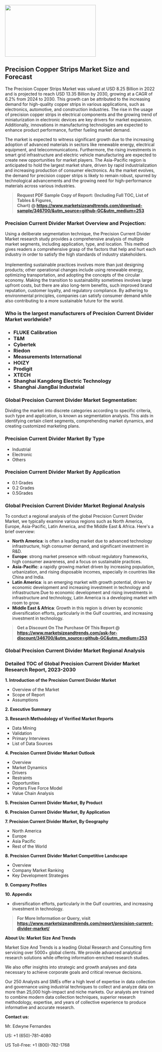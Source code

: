 <p><img class="alignnone size-medium wp-image-20088" src="https://ffe5etoiles.com/wp-content/uploads/2024/12/MST1-300x171.png" alt="" width="300" height="171" /></p><h2>Precision Copper Strips Market Size and Forecast</h2><p>The Precision Copper Strips Market was valued at USD 8.25 Billion in 2022 and is projected to reach USD 13.35 Billion by 2030, growing at a CAGR of 6.2% from 2024 to 2030. This growth can be attributed to the increasing demand for high-quality copper strips in various applications, such as electronics, automotive, and construction industries. The rise in the usage of precision copper strips in electrical components and the growing trend of miniaturization in electronic devices are key drivers for market expansion. Additionally, innovations in manufacturing technologies are expected to enhance product performance, further fueling market demand.</p><p>The market is expected to witness significant growth due to the increasing adoption of advanced materials in sectors like renewable energy, electrical equipment, and telecommunications. Furthermore, the rising investments in smart grid infrastructure and electric vehicle manufacturing are expected to create new opportunities for market players. The Asia-Pacific region is anticipated to hold the largest market share, driven by rapid industrialization and increasing production of consumer electronics. As the market evolves, the demand for precision copper strips is likely to remain robust, spurred by technological advancements and the growing need for high-performance materials across various industries.</p></p><blockquote id="" class=""><strong>Request PDF Sample Copy of Report: (Including Full TOC, List of Tables &amp; Figures, Chart)&nbsp;@&nbsp;<strong><a href="https://www.marketsizeandtrends.com/download-sample/346700/&utm_source=github-GC&utm_medium=253" target="_blank">https://www.marketsizeandtrends.com/download-sample/346700/&utm_source=github-GC&utm_medium=253</a></strong></strong></blockquote><h3 id="" class="">Precision Current Divider Market&nbsp;Overview and Projection:</h3><p id="" class="">Using a deliberate segmentation technique, the Precision Current Divider Market research study provides a comprehensive analysis of multiple market segments, including application, type, and location. This method gives readers a comprehensive grasp of the factors that help and hurt each industry in order to satisfy the high standards of industry stakeholders. <br /> <br />Implementing sustainable practices involves more than just designing products; other operational changes include using renewable energy, optimizing transportation, and adopting the concepts of the circular economy. Making the transition to sustainability sometimes involves large upfront costs, but there are also long-term benefits, such improved brand reputation, customer loyalty, and regulatory compliance. By adhering to environmental principles, companies can satisfy consumer demand while also contributing to a more sustainable future for the world.</p><h3 id="" class="">Who is the largest manufacturers of&nbsp;Precision Current Divider Market worldwide?</h3><h3 class=""><p><ul><li>FLUKE Calibration </li><li> T&M </li><li> Cybertek </li><li> Riedon </li><li> Measurements International </li><li> HOIZY </li><li> Prodigit </li><li> XTECH </li><li> Shanghai Kangdeng Electric Technology </li><li> Shanghai JiangBai Industwial</li></ul></p></h3><h3 id="" class="">Global&nbsp;Precision Current Divider Market Segmentation:</h3><p id="" class="">Dividing the market into discrete categories according to specific criteria, such type and application, is known as segmentation analysis. This aids in identifying certain client segments, comprehending market dynamics, and creating customized marketing plans.</p><h3 id="" class="">Precision Current Divider Market&nbsp;By Type</h3><p><p><ul><li>Industrial</li><li> Electronic</li><li> Others</p></li></ul></p></p><h3 id="" class="">Precision Current Divider Market&nbsp;By Application</h3><p class=""><p><ul><li>0.1 Grades</li><li> 0.2 Grades</li><li> 0.5Grades</li></ul></p></p><h3 id="" class="">Global Precision Current Divider Market Regional Analysis</h3><p id="" class="">To conduct a regional analysis of the global Precision Current Divider Market, we typically examine various regions such as North America, Europe, Asia-Pacific, Latin America, and the Middle East &amp; Africa. Here's a brief overview:</p><ul><li><strong>North America</strong>: is often a leading market due to advanced technology infrastructure, high consumer demand, and significant investment in R&amp;D.</li><li><strong>Europe</strong>: strong market presence with robust regulatory frameworks, high consumer awareness, and a focus on sustainable practices.</li><li><strong>Asia-Pacific</strong>: a rapidly growing market driven by increasing population, urbanization, and rising disposable incomes, especially in countries like China and India.</li><li><strong>Latin America</strong>: is an emerging market with growth potential, driven by economic development and increasing investment in technology and infrastructure.Due to economic development and rising investments in infrastructure and technology, Latin America is a developing market with room to grow.</li><li><strong>Middle East &amp; Africa</strong>: Growth in this region is driven by economic diversification efforts, particularly in the Gulf countries, and increasing investment in technology.</li></ul><blockquote id="" class=""><strong>Get a Discount On The Purchase Of This Report @ <strong><a href="https://www.marketsizeandtrends.com/ask-for-discount/346700/&utm_source=github-GC&utm_medium=253" target="_blank">https://www.marketsizeandtrends.com/ask-for-discount/346700/&utm_source=github-GC&utm_medium=253</a></strong></strong></blockquote><h3 id="" class="">Global Precision Current Divider Market Regional Analysis</h3><h3 id="" class="">Detailed TOC of Global Precision Current Divider Market Research Report, 2023-2030</h3><p id="" class=""><strong>1. Introduction of the Precision Current Divider Market</strong></p><ul><li>Overview of the Market</li><li>Scope of Report</li><li>Assumptions</li></ul><p id="" class=""><strong>2. Executive Summary</strong></p><p id="" class=""><strong>3. Research Methodology of Verified Market Reports</strong></p><ul><li>Data Mining</li><li>Validation</li><li>Primary Interviews</li><li>List of Data Sources</li></ul><p id="" class=""><strong>4. Precision Current Divider Market Outlook</strong></p><ul><li>Overview</li><li>Market Dynamics</li><li>Drivers</li><li>Restraints</li><li>Opportunities</li><li>Porters Five Force Model</li><li>Value Chain Analysis</li></ul><p id="" class=""><strong>5. Precision Current Divider Market, By Product</strong></p><p id="" class=""><strong>6. Precision Current Divider Market, By Application</strong></p><p id="" class=""><strong>7. Precision Current Divider Market, By Geography</strong></p><ul><li>North America</li><li>Europe</li><li>Asia Pacific</li><li>Rest of the World</li></ul><p id="" class=""><strong>8. Precision Current Divider Market Competitive Landscape</strong></p><ul><li>Overview</li><li>Company Market Ranking</li><li>Key Development Strategies</li></ul><p id="" class=""><strong>9. Company Profiles</strong></p><p id="" class=""><strong>10. Appendix</strong></p><ul><li>diversification efforts, particularly in the Gulf countries, and increasing investment in technology.</li></ul><blockquote id="" class=""><strong>For More Information or Query, visit <strong><strong><a href="https://www.marketsizeandtrends.com/report/precision-current-divider-market/" target="_blank">https://www.marketsizeandtrends.com/report/precision-current-divider-market/</a></strong></strong></strong></blockquote><p id="" class=""><strong>About Us: Market Size And Trends</strong></p><p id="" class="">Market Size And Trends is a leading Global Research and Consulting firm servicing over 5000+ global clients. We provide advanced analytical research solutions while offering information-enriched research studies.</p><p id="" class="">We also offer insights into strategic and growth analyses and data necessary to achieve corporate goals and critical revenue decisions.</p><p id="" class="">Our 250 Analysts and SMEs offer a high level of expertise in data collection and governance using industrial techniques to collect and analyze data on more than 25,000 high-impact and niche markets. Our analysts are trained to combine modern data collection techniques, superior research methodology, expertise, and years of collective experience to produce informative and accurate research.</p><p id="" class=""><strong>Contact us:</strong></p><p id="" class="">Mr. Edwyne Fernandes</p><p id="" class="">US: +1 (650)-781-4080</p><p id="" class="">US Toll-Free: +1 (800)-782-1768</p>
